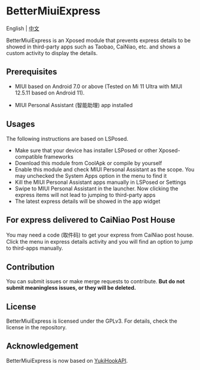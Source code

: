 # BetterMiuiExpress

English | [中文](https://coolapk.com/apk/com.moefactory.bettermiuiexpress)

BetterMiuiExpress is an Xposed module that prevents express details to be showed in third-party apps such as Taobao, CaiNiao, etc. and shows a custom activity to display the details.

## Prerequisites

- MIUI based on Android 7.0 or above (Tested on Mi 11 Ultra with MIUI 12.5.11 based on Android 11).

- MIUI Personal Assistant (智能助理) app installed

## Usages

The following instructions are based on LSPosed.

- Make sure that your device has installer LSPosed or other Xposed-compatible frameworks
- Download this module from CoolApk or compile by yourself
- Enable this module and check MIUI Personal Assistant as the scope. You may unchecked the System Apps option in the menu to find it
- Kill the MIUI Personal Assistant apps manually in LSPosed or Settings
- Swipe to MIUI Personal Assistant in the launcher. Now clicking the express items will not lead to jumping to third-party apps
- The latest express details will be showed in the app widget

## For express delivered to CaiNiao Post House

You may need a code (取件码) to get your express from CaiNiao post house. Click the menu in express details activity and you will find an option to jump to third-apps manually.

## Contribution

You can submit issues or make merge requests to contribute. **But do not submit meaningless issues, or they will be deleted.**

## License

BetterMiuiExpress is licensed under the GPLv3. For details, check the license in the repository.

## Acknowledgement

BetterMiuiExpress is now based on [YukiHookAPI](https://github.com/fankes/YukiHookAPI).
